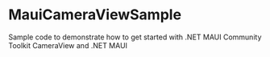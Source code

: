# MauiCameraViewSample
 Sample code to demonstrate how to get started with .NET MAUI Community Toolkit CameraView and .NET MAUI
